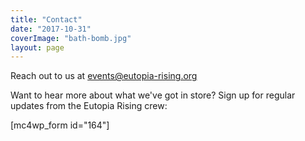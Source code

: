 ```yaml
---
title: "Contact"
date: "2017-10-31"
coverImage: "bath-bomb.jpg"
layout: page
---
```


Reach out to us at [events@eutopia-rising.org](mailto:events@eutopia-rising.org?subject=&cc=&bcc=&body=)

Want to hear more about what we've got in store? Sign up for regular updates from the Eutopia Rising crew:

\[mc4wp\_form id="164"\]
